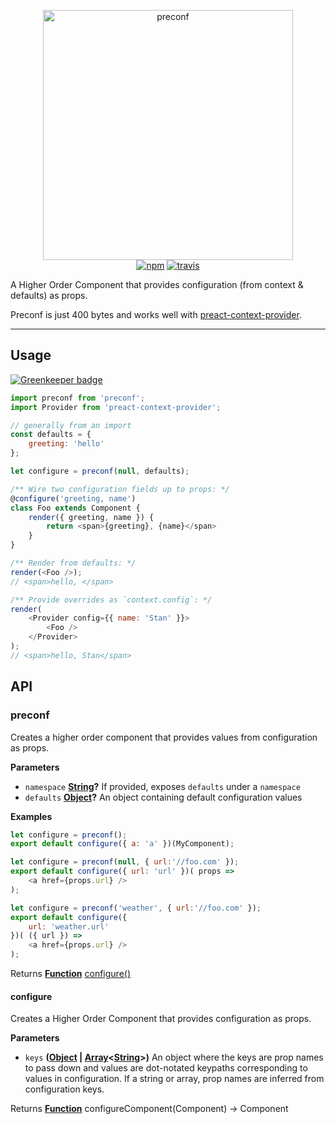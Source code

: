 <p align="center">
  <img src="resources/preconf-logo.png" width="400" alt="preconf">
  <br>
  <a href="https://www.npmjs.org/package/preconf"><img src="https://img.shields.io/npm/v/preconf.svg?style=flat" alt="npm"></a> <a href="https://travis-ci.org/synacor/preconf"><img src="https://travis-ci.org/synacor/preconf.svg?branch=master" alt="travis"></a>
</p>

A Higher Order Component that provides configuration (from context & defaults) as props.

Preconf is just 400 bytes and works well with [preact-context-provider](https://github.com/synacor/preact-context-provider).

* * *

## Usage

[![Greenkeeper badge](https://badges.greenkeeper.io/synacor/preconf.svg)](https://greenkeeper.io/)

```js
import preconf from 'preconf';
import Provider from 'preact-context-provider';

// generally from an import
const defaults = {
	greeting: 'hello'
};

let configure = preconf(null, defaults);

/** Wire two configuration fields up to props: */
@configure('greeting, name')
class Foo extends Component {
	render({ greeting, name }) {
		return <span>{greeting}, {name}</span>
	}
}

/** Render from defaults: */
render(<Foo />);
// <span>hello, </span>

/** Provide overrides as `context.config`: */
render(
	<Provider config={{ name: 'Stan' }}>
		<Foo />
	</Provider>
);
// <span>hello, Stan</span>
```

## API

<!-- Generated by documentation.js. Update this documentation by updating the source code. -->

### preconf

Creates a higher order component that provides values from configuration as props.

**Parameters**

-   `namespace` **[String](https://developer.mozilla.org/en-US/docs/Web/JavaScript/Reference/Global_Objects/String)?** If provided, exposes `defaults` under a `namespace`
-   `defaults` **[Object](https://developer.mozilla.org/en-US/docs/Web/JavaScript/Reference/Global_Objects/Object)?** An object containing default configuration values

**Examples**

```javascript
let configure = preconf();
export default configure({ a: 'a' })(MyComponent);
```

```javascript
let configure = preconf(null, { url:'//foo.com' });
export default configure({ url: 'url' })( props =>
	<a href={props.url} />
);
```

```javascript
let configure = preconf('weather', { url:'//foo.com' });
export default configure({
	url: 'weather.url'
})( ({ url }) =>
	<a href={props.url} />
);
```

Returns **[Function](https://developer.mozilla.org/en-US/docs/Web/JavaScript/Reference/Statements/function)** [configure()](#configure)

#### configure

Creates a Higher Order Component that provides configuration as props.

**Parameters**

-   `keys` **([Object](https://developer.mozilla.org/en-US/docs/Web/JavaScript/Reference/Global_Objects/Object) \| [Array](https://developer.mozilla.org/en-US/docs/Web/JavaScript/Reference/Global_Objects/Array)&lt;[String](https://developer.mozilla.org/en-US/docs/Web/JavaScript/Reference/Global_Objects/String)>)** An object where the keys are prop names to pass down and values are dot-notated keypaths corresponding to values in configuration. If a string or array, prop names are inferred from configuration keys.

Returns **[Function](https://developer.mozilla.org/en-US/docs/Web/JavaScript/Reference/Statements/function)** configureComponent(Component) -> Component
